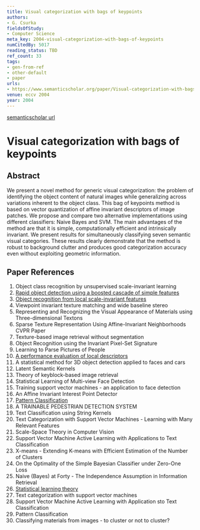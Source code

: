 ```yaml
---
title: Visual categorization with bags of keypoints
authors:
- G. Csurka
fieldsOfStudy:
- Computer Science
meta_key: 2004-visual-categorization-with-bags-of-keypoints
numCitedBy: 5017
reading_status: TBD
ref_count: 33
tags:
- gen-from-ref
- other-default
- paper
urls:
- https://www.semanticscholar.org/paper/Visual-categorization-with-bags-of-keypoints-Csurka/b91180d8853d00e8f2df7ee3532e07d3d0cce2af?sort=total-citations
venue: eccv 2004
year: 2004
---
```


[semanticscholar url](https://www.semanticscholar.org/paper/Visual-categorization-with-bags-of-keypoints-Csurka/b91180d8853d00e8f2df7ee3532e07d3d0cce2af?sort=total-citations)

# Visual categorization with bags of keypoints

## Abstract

We present a novel method for generic visual categorization: the problem of identifying the object content of natural images while generalizing across variations inherent to the object class. This bag of keypoints method is based on vector quantization of affine invariant descriptors of image patches. We propose and compare two alternative implementations using different classifiers: Naive Bayes and SVM. The main advantages of the method are that it is simple, computationally efficient and intrinsically invariant. We present results for simultaneously classifying seven semantic visual categories. These results clearly demonstrate that the method is robust to background clutter and produces good categorization accuracy even without exploiting geometric information.

## Paper References

1. Object class recognition by unsupervised scale-invariant learning
2. [Rapid object detection using a boosted cascade of simple features](2001-rapid-object-detection-using-a-boosted-cascade-of-simple-features)
3. [Object recognition from local scale-invariant features](1999-object-recognition-from-local-scale-invariant-features)
4. Viewpoint invariant texture matching and wide baseline stereo
5. Representing and Recognizing the Visual Appearance of Materials using Three-dimensional Textons
6. Sparse Texture Representation Using Affine-Invariant Neighborhoods CVPR Paper
7. Texture-based image retrieval without segmentation
8. Object Recognition using the Invariant Pixel-Set Signature
9. Learning to Parse Pictures of People
10. [A performance evaluation of local descriptors](2005-a-performance-evaluation-of-local-descriptors)
11. A statistical method for 3D object detection applied to faces and cars
12. Latent Semantic Kernels
13. Theory of keyblock-based image retrieval
14. Statistical Learning of Multi-view Face Detection
15. Training support vector machines - an application to face detection
16. An Affine Invariant Interest Point Detector
17. [Pattern Classification](2001-pattern-classification)
18. A TRAINABLE PEDESTRIAN DETECTION SYSTEM
19. Text Classification using String Kernels
20. Text Categorization with Support Vector Machines - Learning with Many Relevant Features
21. Scale-Space Theory in Computer Vision
22. Support Vector Machine Active Learning with Applications to Text Classification
23. X-means - Extending K-means with Efficient Estimation of the Number of Clusters
24. On the Optimality of the Simple Bayesian Classifier under Zero-One Loss
25. Naive (Bayes) at Forty - The Independence Assumption in Information Retrieval
26. [Statistical learning theory](1998-statistical-learning-theory)
27. Text categorization with support vector machines
28. Support Vector Machine Active Learning with Application sto Text Classification
29. Pattern Classification
30. Classifying materials from images - to cluster or not to cluster?
